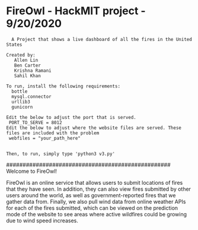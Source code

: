 #     FireOwl - HackMIT project - 9/20/2020
      A Project that shows a live dashboard of all the fires in the United States

    Created by:
       Allen Lin
       Ben Carter
       Krishna Ramani 
       Sahil Khan

    To run, install the following requirements:
      bottle
      mysql.connector
      urllib3
      gunicorn
      
    Edit the below to adjust the port that is served.
     PORT_TO_SERVE = 8012    
    Edit the below to adjust where the website files are served. These files are included with the problem
     webfiles = "your_path_here"


    Then, to run, simply type 'python3 v3.py' 

##################################################
Welcome to FireOwl!

FireOwl is an online service that allows users to submit locations of fires that they have seen. In addition, they can also view fires submitted by other users around the world, as well as government-reported fires that we gather data from. Finally, we also pull wind data from online weather APIs for each of the fires submitted, which can be viewed on the prediction mode of the website to see areas where active wildfires could be growing due to wind speed increases.
